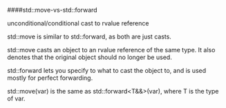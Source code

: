 ####std::move-vs-std::forward

unconditional/conditional cast to rvalue reference

std::move is similar to std::forward, as both are just casts.

std::move casts an object to an rvalue reference of the same type. It also denotes that the original object should no longer be used.

std::forward lets you specify to what to cast the object to, and is used mostly for perfect forwarding.

std::move(var) is the same as std::forward<T&&>(var), where T is the type of var.